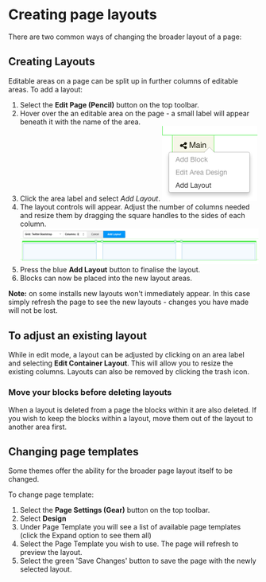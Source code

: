 # Creating page layouts

There are two common ways of changing the broader layout of a page:

## Creating Layouts

Editable areas on a page can be split up in further columns of editable areas.
To add a layout:

1. Select the **Edit Page (Pencil)** button on the top toolbar. 
2. Hover over the an editable area on the page - a small label will appear beneath it with the name of the area.
3. Click the area label and select *Add Layout*.
![](/assets/addlayout.png)
4. The layout controls will appear. Adjust the number of columns needed and resize them by dragging the square handles to the sides of each column.
![](/assets/layoutgrid.png)
5. Press the blue **Add Layout** button to finalise the layout.
6. Blocks can now be placed into the new layout areas.

**Note:** on some installs new layouts won't immediately appear. In this case simply refresh the page to see the new layouts - changes you have made will not be lost.

## To adjust an existing layout
While in edit mode, a layout can be adjusted by clicking on an area label and selecting **Edit Container Layout**.
This will allow you to resize the existing columns. Layouts can also be removed by clicking the trash icon.

### Move your blocks before deleting layouts
When a layout is deleted from a page the blocks within it are also deleted. If you wish to keep the blocks within a layout, move them out of the layout to another area first.

## Changing page templates
Some themes offer the ability for the broader page layout itself to be changed.

To change page template:

1. Select the **Page Settings (Gear)** button on the top toolbar. 
2. Select **Design**
3. Under Page Template you will see a list of available page templates (click the Expand option to see them all)
4. Select the Page Template you wish to use. The page will refresh to preview the layout.
5. Select the green 'Save Changes' button to save the page with the newly selected layout.
